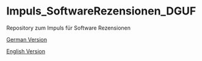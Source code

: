 # Impuls_SoftwareRezensionen_DGUF

Repository zum Impuls für Software Rezensionen

[German Version](https://research-squirrel-engineers.github.io/Impuls_SoftwareRezensionen_DGUF/Draft.html)

[English Version](https://research-squirrel-engineers.github.io/Impuls_SoftwareRezensionen_DGUF/Draft_EN.html)
